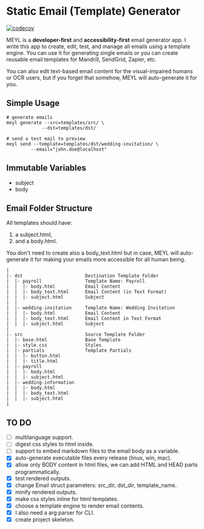 # Static Email (Template) Generator

[![codecov](https://codecov.io/gh/gkmngrgn/meyl/branch/master/graph/badge.svg)](https://codecov.io/gh/gkmngrgn/meyl)

MEYL is a **developer-first** and **accessibility-first** email generator app. I
write this app to create, edit, test, and manage all emails using a template
engine. You can use it for generating single emails or you can create reusable
email templates for Mandrill, SendGrid, Zapier, etc.

You can also edit text-based email content for the visual-impaired humans or OCR
users, but if you forget that somehow, MEYL will auto-generate it for you.

## Simple Usage

```
# generate emails
meyl generate --src=templates/src/ \
             --dst=templates/dst/

# send a test mail to preview
meyl send --template=templates/dst/wedding-invitation/ \
         --email="john.doe@localhost"
```

## Immutable Variables

- subject
- body

## Email Folder Structure

All templates should have:

1. a subject.html,
2. and a body.html.

You don't need to create also a body_text.html but in case, MEYL will
auto-generate it for making your emails more accessible for all human being.

```
|
|- dst                       Destination Template Folder
|  |- payroll                Template Name: Payroll
|  |  |- body.html           Email Content
|  |  |- body_text.html      Email Content (in Text Format)
|  |  |- subject.html        Subject
|  |
|  |- wedding-invitation     Template Name: Wedding Invitation
|  |  |- body.html           Email Content
|  |  |- body_text.html      Email Content in Text Format
|  |  |- subject.html        Subject
|
|- src                       Source Template Folder
|  |- base.html              Base Template
|  |- style.css              Styles
|  |- partials               Template Partials
|  |  |- button.html
|  |  |- title.html
|  |- payroll
|  |  |- body.html
|  |  |- subject.html
|  |- wedding-information
|  |  |- body.html
|  |  |- body_text.html
|  |  |- subject.html
|
```

## TO DO

- [ ] multilanguage support.
- [ ] digest css styles to html inside.
- [ ] support to embed markdown files to the email body as a variable.
- [x] auto-generate executable files every release (linux, win, mac).
- [x] allow only BODY content in html files, we can add HTML and HEAD parts
      programmatically.
- [x] test rendered outputs.
- [x] change Email struct parameters: src_dir, dst_dir, template_name.
- [x] minify rendered outputs.
- [x] make css styles inline for html templates.
- [x] choose a template engine to render email contents.
- [x] I also need a arg parser for CLI.
- [x] create project skeleton.
